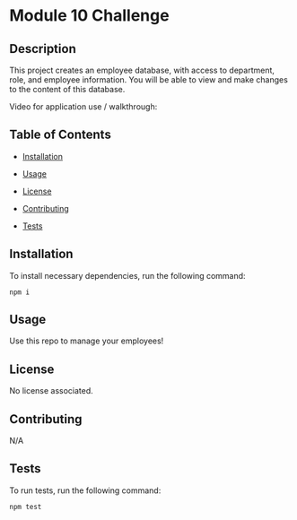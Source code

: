 # Module 10 Challenge

  ## Description
  This project creates an employee database, with access to department, role, and employee information.
  You will be able to view and make changes to the content of this database.

  Video for application use / walkthrough: 


  ## Table of Contents

  * [Installation](#installation)

  * [Usage](#usage)

  * [License](#license)

  * [Contributing](#contributing)

  * [Tests](#tests)


  ## Installation

  To install necessary dependencies, run the following command:
  ```
  npm i
  ```

  ## Usage
  Use this repo to manage your employees!

  ## License  

  No license associated.

  ## Contributing
 N/A

  ## Tests

  To run tests, run the following command:
  ```
  npm test
  ```
